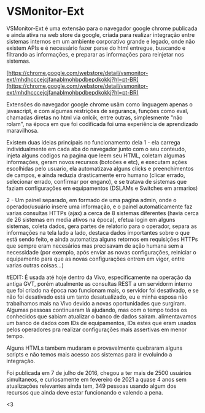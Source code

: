 # VSMonitor-Ext

VSMonitor-Ext é uma extensão para o navegador google chrome publicada e ainda ativa na web store da google, criada para realizar integração entre sistemas internos em um ambiente corporativo grande e legado, onde não existem APIs e é necessário fazer parse do html entregue, buscando e filtrando as informações, e preparar as informações para reinjetar nos sistemas.

[https://chrome.google.com/webstore/detail/vsmonitor-ext/mhdhcccejcjfanablmohbpdbepdkokkj?hl=pt-BR](https://chrome.google.com/webstore/detail/vsmonitor-ext/mhdhcccejcjfanablmohbpdbepdkokkj?hl=pt-BR)

Extensões do navegador google chrome usãm como linguagem apenas o javascript, e com algumas restrições de segurança, funções como eval, chamadas diretas no html via onlcik, entre outras, simplesmente "não rolam", na época em que foi codificada foi uma experiência de aprendizado maravilhosa.

Existem duas ideias principais no funcionamento dela
 1 - ela carrega individualmente em cada aba do navegador junto com o seu conteudo, injeta alguns codigos na pagina que leem seu HTML, coletam algumas informações, geram novos recursos (botoões e etc), e executam ações escolhidas pelo usuario, ela automatizava alguns clicks e preenchimentos de campos, e ainda reduzia drasticamente erro humano (clicar errado, selecionar errado, confirmar por engano), e se tratava de sistemas que faziam configurações em equipamentos (DSLAMs e Switches em armarios)
 
 2 - Um painel separado, em formado de uma pagina admin, onde o operador/usuário insere uma informação, e o painel automaticamente faz varias consultas HTTPs (ajax) a cerca de 8 sistemas diferentes (havia cerca de 26 sistemas em media ativos na época), efetua login em alguns sistemas, coleta dados, gera partes de relatorio para o operador, separa as informações na tela lado a lado, destaca dados importantes sobre o que está sendo feito, e ainda automatiza alguns retornos em requisições HTTPs que sempre eram necesários mas precisavam de ação humana sem a necessidade (por exemplo, após enviar as novas configurações, reiniciar o equipamento para que as novas configurações entrem em vigor, entre varias outras coisas...)  

#EDIT:
É usada até hoje dentro da Vivo, especificamente na operação da antiga GVT, porém atualmente as consultas REST a um servidorm interno que foi criado na época nao funcionam mais, o servidor foi desativado, e se não foi desativado está um tanto desatualizado, eu e minha esposa não trabalhamos mais na Vivo devido a novas oportunidades que surgiram. Algumas pessoas continuaram lá ajudando, mas com o tempo todos os conhecidos que sabiam atualizar o banco de dados saíram. alimentavamos um banco de dados com IDs de equipamentos, IDs estes que eram usados pelos operadores pra realizar configurações mais assertivas em menor tempo. 

Alguns HTMLs tambem mudaram e provavelmente quebraram alguns scripts e não temos mais acesso aos sistemas para ir evoluindo a integração.

Foi publicada em 7 de julho de 2016, chegou a ter mais de 2500 usuários simultaneos, e curiosamente em fevereiro de 2021 a quase 4 anos sem atualizações relevantes ainda tem, 349 pessoas usando algum dos recursos que ainda deve estar funcionando e valendo a pena.

<3
